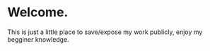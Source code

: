 <h1> Welcome. </h1>

<p>This is just a little place to save/expose my work publicly, enjoy my begginer knowledge.</p>
